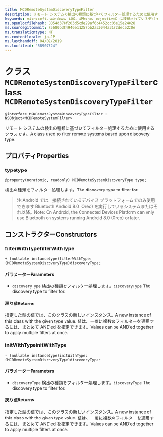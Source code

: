 ```yaml
---
title: MCDRemoteSystemDiscoveryTypeFilter
description: リモート システムの検出の種類に基づいてフィルター処理するために使用するクラスです。
keywords: microsoft、windows、iOS、iPhone、objectiveC に接続されているデバイス、プロジェクトのローマ
ms.openlocfilehash: 8054d378f203d5cde29af6b4452cc03e15e24828
ms.sourcegitcommit: 75680b384946e11257bb2a33044a3172dec5220e
ms.translationtype: MT
ms.contentlocale: ja-JP
ms.lasthandoff: 04/02/2019
ms.locfileid: "58907524"
---
```

# <a name="class-mcdremotesystemdiscoverytypefilter"></a><span data-ttu-id="13fc4-104">クラス `MCDRemoteSystemDiscoveryTypeFilter`</span><span class="sxs-lookup"><span data-stu-id="13fc4-104">class `MCDRemoteSystemDiscoveryTypeFilter`</span></span> 

```
@interface MCDRemoteSystemDiscoveryTypeFilter : NSObject<MCDRemoteSystemFilter>
```  

<span data-ttu-id="13fc4-105">リモート システムの検出の種類に基づいてフィルター処理するために使用するクラスです。</span><span class="sxs-lookup"><span data-stu-id="13fc4-105">A class used to filter remote systems based upon discovery type.</span></span>

## <a name="properties"></a><span data-ttu-id="13fc4-106">プロパティ</span><span class="sxs-lookup"><span data-stu-id="13fc4-106">Properties</span></span>

### <a name="type"></a><span data-ttu-id="13fc4-107">type</span><span class="sxs-lookup"><span data-stu-id="13fc4-107">type</span></span>
`@property(nonatomic, readonly) MCDRemoteSystemDiscoveryType type;`

<span data-ttu-id="13fc4-108">検出の種類をフィルター処理します。</span><span class="sxs-lookup"><span data-stu-id="13fc4-108">The discovery type to filter for.</span></span>

> <span data-ttu-id="13fc4-109">注:Android では、接続されているデバイス プラットフォームでのみ使用できます Bluetooth Android 8.0 (Oreo) を実行しているシステムまたはそれ以降。</span><span class="sxs-lookup"><span data-stu-id="13fc4-109">Note: On Android, the Connected Devices Platform can only use Bluetooth on systems running Android 8.0 (Oreo) or later.</span></span>

## <a name="constructors"></a><span data-ttu-id="13fc4-110">コンストラクター</span><span class="sxs-lookup"><span data-stu-id="13fc4-110">Constructors</span></span>

### <a name="filterwithtype"></a><span data-ttu-id="13fc4-111">filterWithType</span><span class="sxs-lookup"><span data-stu-id="13fc4-111">filterWithType</span></span>
`+ (nullable instancetype)filterWithType:(MCDRemoteSystemDiscoveryType)discoveryType;`

#### <a name="parameters"></a><span data-ttu-id="13fc4-112">パラメーター</span><span class="sxs-lookup"><span data-stu-id="13fc4-112">Parameters</span></span> 
* <span data-ttu-id="13fc4-113">`discoveryType` 検出の種類をフィルター処理します。</span><span class="sxs-lookup"><span data-stu-id="13fc4-113">`discoveryType` The discovery type to filter for.</span></span>

#### <a name="returns"></a><span data-ttu-id="13fc4-114">戻り値</span><span class="sxs-lookup"><span data-stu-id="13fc4-114">Returns</span></span>
<span data-ttu-id="13fc4-115">指定した型の値では、このクラスの新しいインスタンス。</span><span class="sxs-lookup"><span data-stu-id="13fc4-115">A new instance of this class with the given type value.</span></span> <span data-ttu-id="13fc4-116">値は、一度に複数のフィルターを適用するには、まとめて AND'ed を指定できます。</span><span class="sxs-lookup"><span data-stu-id="13fc4-116">Values can be AND'ed together to apply multiple filters at once.</span></span>

### <a name="initwithtype"></a><span data-ttu-id="13fc4-117">initWithType</span><span class="sxs-lookup"><span data-stu-id="13fc4-117">initWithType</span></span>
`- (nullable instancetype)initWithType:(MCDRemoteSystemDiscoveryType)discoveryType;`

#### <a name="parameters"></a><span data-ttu-id="13fc4-118">パラメーター</span><span class="sxs-lookup"><span data-stu-id="13fc4-118">Parameters</span></span> 
* <span data-ttu-id="13fc4-119">`discoveryType` 検出の種類をフィルター処理します。</span><span class="sxs-lookup"><span data-stu-id="13fc4-119">`discoveryType` The discovery type to filter for.</span></span>

#### <a name="returns"></a><span data-ttu-id="13fc4-120">戻り値</span><span class="sxs-lookup"><span data-stu-id="13fc4-120">Returns</span></span>
<span data-ttu-id="13fc4-121">指定した型の値では、このクラスの新しいインスタンス。</span><span class="sxs-lookup"><span data-stu-id="13fc4-121">A new instance of this class with the given type value.</span></span> <span data-ttu-id="13fc4-122">値は、一度に複数のフィルターを適用するには、まとめて AND'ed を指定できます。</span><span class="sxs-lookup"><span data-stu-id="13fc4-122">Values can be AND'ed together to apply multiple filters at once.</span></span>
